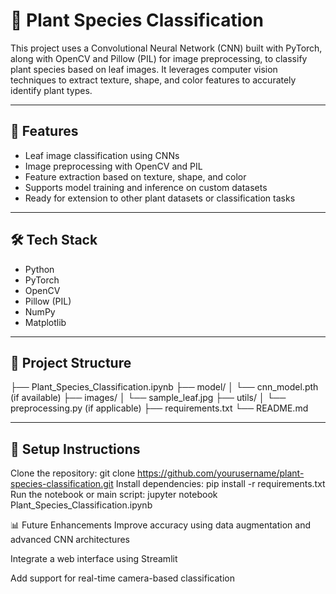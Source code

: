 # 🌿 Plant Species Classification

This project uses a Convolutional Neural Network (CNN) built with PyTorch, along with OpenCV and Pillow (PIL) for image preprocessing, to classify plant species based on leaf images. It leverages computer vision techniques to extract texture, shape, and color features to accurately identify plant types.

---

## 🚀 Features

- Leaf image classification using CNNs
- Image preprocessing with OpenCV and PIL
- Feature extraction based on texture, shape, and color
- Supports model training and inference on custom datasets
- Ready for extension to other plant datasets or classification tasks

---

## 🛠️ Tech Stack

- Python
- PyTorch
- OpenCV
- Pillow (PIL)
- NumPy
- Matplotlib

---

## 📁 Project Structure

├── Plant_Species_Classification.ipynb
├── model/
│ └── cnn_model.pth (if available)
├── images/
│ └── sample_leaf.jpg
├── utils/
│ └── preprocessing.py (if applicable)
├── requirements.txt
└── README.md

---

## 🔧 Setup Instructions

Clone the repository:
git clone https://github.com/yourusername/plant-species-classification.git
Install dependencies:
pip install -r requirements.txt
Run the notebook or main script:
jupyter notebook Plant_Species_Classification.ipynb



📊 Future Enhancements
Improve accuracy using data augmentation and advanced CNN architectures

Integrate a web interface using Streamlit

Add support for real-time camera-based classification

